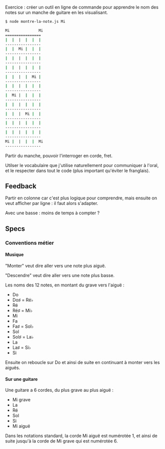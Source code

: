 

Exercice : créer un outil en ligne de commande pour apprendre le nom des notes
sur un manche de guitare en les visualisant.


```bash
$ node montre-la-note.js Mi

Mi             Mi
================
|  |  |  |  |  |
----------------
|  |  Mi |  |  |
----------------
|  |  |  |  |  | 
----------------
|  |  |  |  |  |
----------------
|  |  |  |  Mi | 
----------------
|  |  |  |  |  |
----------------
|  Mi |  |  |  | 
----------------
|  |  |  |  |  |
----------------
|  |  |  Mi |  | 
----------------
|  |  |  |  |  |
----------------
|  |  |  |  |  |
----------------
Mi |  |  |  |  Mi 
----------------
```


Partir du manche, pouvoir l'interroger en corde, fret.

Utilser le vocabulaire que j'utilise naturellement pour communiquer à l'oral,
et le respecter dans tout le code (plus important qu'éviter le franglais).


## Feedback

Partir en colonne car c'est plus logique pour comprendre, mais ensuite on veut
afficher par ligne : il faut alors s'adapter.

Avec une basse : moins de temps à compter ?

## Specs

### Conventions métier

#### Musique

"Monter" veut dire aller vers une note plus aiguë.

"Descendre" veut dire aller vers une note plus basse.

Les noms des 12 notes, en montant du grave vers l'aiguë :
- Do
- Do♯ = Ré♭
- Ré
- Ré♯ = Mi♭
- Mi
- Fa
- Fa♯ = Sol♭
- Sol
- Sol♯ = La♭
- La
- La♯ = Si♭
- Si

Ensuite on reboucle sur Do et ainsi de suite en continuant à monter vers les
aiguës.


#### Sur une guitare

Une guitare a 6 cordes, du plus grave au plus aiguë :
- Mi grave
- La
- Ré
- Sol
- Si
- Mi aiguë

Dans les notations standard, la corde Mi aiguë est numérotée 1, et ainsi de
suite jusqu'à la corde de Mi grave qui est numérotée 6.


